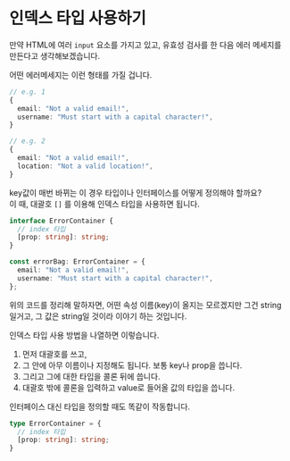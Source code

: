 # 인덱스 타입 사용하기

만약 HTML에 여러 `input` 요소를 가지고 있고, 유효성 검사를 한 다음 에러 메세지를 만든다고 생각해보겠습니다.

어떤 에러메세지는 이런 형태를 가질 겁니다.

```typescript
// e.g. 1
{
  email: "Not a valid email!",
  username: "Must start with a capital character!",
}

// e.g. 2
{
  email: "Not a valid email!",
  location: "Not a valid location!",
}
```

key값이 매번 바뀌는 이 경우 타입이나 인터페이스를 어떻게 정의해야 할까요?  
이 때, 대괄호 `[]` 를 이용해 인덱스 타입을 사용하면 됩니다.

```typescript
interface ErrorContainer {
  // index 타입
  [prop: string]: string;
}

const errorBag: ErrorContainer = {
  email: "Not a valid email!",
  username: "Must start with a capital character!",
};
```

위의 코드를 정리해 말하자면, 어떤 속성 이름(key)이 올지는 모르겠지만 그건 string 일거고, 그 값은 string일 것이라 이야기 하는 것입니다.

인덱스 타입 사용 방법을 나열하면 이렇습니다.

1. 먼저 대괄호를 쓰고,
2. 그 안에 아무 이름이나 지정해도 됩니다. 보통 key나 prop을 씁니다.
3. 그리고 그에 대한 타입을 콜론 뒤에 씁니다.
4. 대괄호 밖에 콜론을 입력하고 value로 들어올 값의 타입을 씁니다.

인터페이스 대신 타입을 정의할 때도 똑같이 작동합니다.

```typescript
type ErrorContainer = {
  // index 타입
  [prop: string]: string;
}
```

<br/>